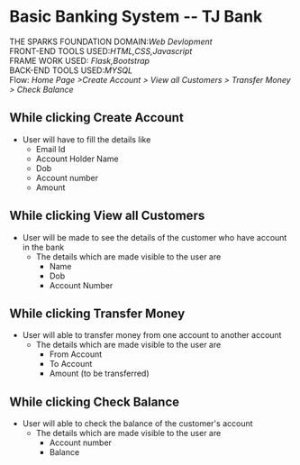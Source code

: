 # Basic Banking System -- TJ Bank #
THE SPARKS FOUNDATION DOMAIN:*Web Devlopment* \
FRONT-END TOOLS USED:*HTML,CSS,Javascript* \
FRAME WORK USED: *Flask,Bootstrap*\
BACK-END TOOLS USED:*MYSQL* \
Flow: *Home Page >Create Account > View all Customers > Transfer Money > Check Balance* 

## While clicking Create Account ##
* User will have to fill the details like
  * Email Id
  * Account Holder Name
  * Dob
  * Account number
  * Amount
## While clicking View all Customers ##
* User will be made to see the details of the customer who have account in the bank
  * The details which are made visible to the user are
    * Name
    * Dob
    * Account Number
## While clicking Transfer Money ##
* User will able to transfer money from one account to another account
  * The details which are made visible to the user are
    * From Account
    * To Account
    * Amount (to be transferred)
## While clicking Check Balance ##
* User will able to check the balance of the customer's account 
  * The details which are made visible to the user are
    * Account number
    * Balance 

